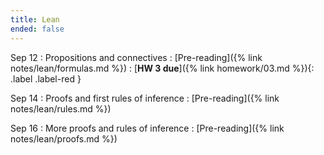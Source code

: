 ```yaml
---
title: Lean
ended: false
---
```


Sep 12
: Propositions and connectives 
  : [Pre-reading]({% link notes/lean/formulas.md %})
: [**HW 3 due**]({% link homework/03.md %}){: .label .label-red }

Sep 14
: Proofs and first rules of inference
  : [Pre-reading]({% link notes/lean/rules.md %})

Sep 16
: More proofs and rules of inference
  : [Pre-reading]({% link notes/lean/proofs.md %})
